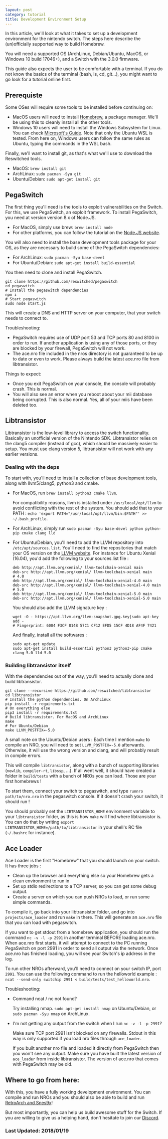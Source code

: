 ```yaml
---
layout: post
category: tutorial
title: Development Environment Setup
---
```


In this article, we'll look at what it takes to set up a development environment
for the nintendo switch. The steps here describe the (un)officially supported
way to build Homebrew.

You will need a supported OS (ArchLinux, Debian/Ubuntu, MacOS, or Windows 10
build 17046+), and a Switch with the 3.0.0 firmware.

This guide also expects the user to be comfortable with a terminal. If you do
not know the basics of the terminal (bash, ls, cd, git...), you might want to go
look for a tutorial online first.

## Prerequiste

Some OSes will require some tools to be installed before continuing on:

- MacOS users will need to install [Homebrew](https://brew.sh/), a package
  manager. We'll be using this to cleanly install all the other tools.
- Windows 10 users will need to install the Windows Subsystem for Linux. You can
  check [Microsoft's Guide](https://docs.microsoft.com/en-us/windows/wsl/install-win10).
  Note that only the Ubuntu WSL is tested. From here on, Windows users can
  follow the same rules as Ubuntu, typing the commands in the WSL bash.

Finally, we'll want to install git, as that's what we'll use to download the
Reswitched tools.

- MacOS: `brew install git`
- ArchLinux: `sudo pacman -Syu git`
- Ubuntu/Debian: `sudo apt-get install git`

## PegaSwitch

The first thing you'll need is the tools to exploit vulnerabilities on the
Switch. For this, we use PegaSwitch, an exploit framework. To install
PegaSwitch, you need at version version 8.x of Node.JS.

- For MacOS, simply use brew: `brew install node`
- For other platforms, you can follow the tutorial on the
  [Node.JS website](https://nodejs.org/en/download/package-manager/).

You will also need to install the base development tools package for your OS,
as they are necessary to build some of the PegaSwitch dependencies:

- For ArchLinux: `sudo pacman -Syu base-devel`
- For Ubuntu/Debian: `sudo apt-get install build-essential`

You then need to clone and install PegaSwitch.

```
git clone https://github.com/reswitched/pegaswitch
cd pegaswitch
# Install the pegaswitch dependencies
npm i
# Start pegaswitch
sudo node start.js 
```

This will create a DNS and HTTP server on your computer, that your switch needs
to connect to.

Troubleshooting:
- PegaSwitch requires use of UDP port 53 and TCP ports 80 and 8100 in order to run.
If another application is using any of those ports, or they are blocked by your 
firewall, PegaSwitch will not work. 
- The ace.nro file included in the nros directory is not guaranteed to be up to date
or even to work. Please always build the latest ace.nro file from libtransistor.

Things to expect:
- Once you exit PegaSwitch on your console, the console will probably crash. This
is normal.
- You will also see an error when you reboot about your mii database being corrupted.
This is also normal. Yes, all of your miis have been deleted too.

## Libtransistor

Libtransistor is the low-level library to access the switch functionality.
Basically an unofficial version of the Nintendo SDK. Libtransistor relies on
the clang5 compiler (instead of gcc), which should be massively easier to setup.
You must use clang version 5, libtransistor will not work with any earlier versions.

### Dealing with the deps

To start with, you'll need to install a collection of base development tools,
along with llvm5/clang5, python3 and cmake.

- For MacOS, run `brew install python3 cmake llvm`.

  For compatibility reasons, llvm is installed under `/usr/local/opt/llvm` to
  avoid conflicting with the rest of the system. You should add that to your PATH :
  `echo 'export PATH="/usr/local/opt/llvm/bin:$PATH"' >> ~/.bash_profile`.

- For ArchLinux, simply run `sudo pacman -Syu base-devel python python-pip cmake clang lld`

- For Ubuntu/Debian, you'll need to add the LLVM repository into
  `/etc/apt/sources.list`. You'll need to find the repositories that match your
  OS version on the [LLVM website](https://apt.llvm.org/). For instance for
  Ubuntu Xenial (16.04), you'd add the following to your sources.list file :

  ```
  deb http://apt.llvm.org/xenial/ llvm-toolchain-xenial main
  deb-src http://apt.llvm.org/xenial/ llvm-toolchain-xenial main
  # 4.0
  deb http://apt.llvm.org/xenial/ llvm-toolchain-xenial-4.0 main
  deb-src http://apt.llvm.org/xenial/ llvm-toolchain-xenial-4.0 main
  # 5.0
  deb http://apt.llvm.org/xenial/ llvm-toolchain-xenial-5.0 main
  deb-src http://apt.llvm.org/xenial/ llvm-toolchain-xenial-5.0 main
  ```

  You should also add the LLVM signature key :

  ```
  wget -O - https://apt.llvm.org/llvm-snapshot.gpg.key|sudo apt-key add -
  # Fingerprint: 6084 F3CF 814B 57C1 CF12 EFD5 15CF 4D18 AF4F 7421
  ```

  And finally, install all the softwares :

  ```
  sudo apt-get update
  sudo apt-get install build-essential python3 python3-pip cmake clang-5.0 lld-5.0
  ```

### Building libtransistor itself

With the dependencies out of the way, you'll need to actually clone and build
libtransistor.

```
git clone --recursive https://github.com/reswitched/libtransistor
cd libtransistor
# Install the python dependencies. On ArchLinux
pip install -r requirements.txt
# On everything else
pip3 install -r requirements.txt
# Build libtransistor. For MacOS and ArchLinux
make
# For Ubuntu/Debian
make LLVM_POSTFIX=-5.0
```

A small note on the Ubuntu/Debian users : Each time I mention `make` to compile
an NRO, you will need to set `LLVM_POSTFIX=-5.0` afterwards. Otherwise, it will
use the wrong version and clang, and will probably result in compile errors.

This will compile `libtransistor`, along with a bunch of supporting libraries
(`newlib`, `compiler-rt`, `libssp`, ...). If all went well, it should have
created a folder in `build/tests` with a bunch of NROs you can load. Those are
your first homebrews !

To start them, connect your switch to pegaswitch, and type
`runnro path/to/nro.nro` in the pegaswitch console. If it doesn't crash your
switch, it should run !

You should probably set the `LIBTRANSISTOR_HOME` environment variable to your
`libtransistor` folder, as this is how `make` will find where libtransistor is.
You can do that by writing `export LIBTRANSISTOR_HOME=/path/to/libtransistor` in
your shell's RC file (`~/.bashrc` for instance).

## Ace Loader

Ace Loader is the first "Homebrew" that you should launch on your switch. It
has three jobs : 

- Clean up the browser and everything else so your Homebrew gets a clean
environment to run in
- Set up stdio redirections to a TCP server, so you can get some debug output.
- Create a server on which you can push NROs to load, or run some simple
commands.

To compile it, go back into your libtransistor folder, and go into
`projects/ace_loader` and run `make` in there. This will generate an
`ace.nro` file that you can load with pegaswitch.

If you want to get stdout from a homebrew application, you should run the command
`nc -v -l -p 2991` in another terminal BEFORE loading ace.nro. When ace.nro first
starts, it will attempt to connect to the PC running PegaSwitch on port 2991 in 
order to send all output via the network. Once ace.nro has finished loading, you
will see your Switch's ip address in the log.

To run other NROs afterward, you'll need to connect on your switch IP, port
`2991`. You can use the following command to run the helloworld example :
`ncat --send-only switchip 2991 < build/tests/test_helloworld.nro`.

Troubleshooting:

- Command ncat / nc not found?

  Try installing nmap. 
  `sudo apt-get install nmap` on Ubuntu/Debian, or
  `sudo pacman -Syu nmap` on ArchLinux.

- I'm not getting any output from the switch when I run `nc -v -l -p 2991`?

  Make sure TCP port 2991 isn't blocked on any firewalls.
  Stdout in this way is only supported if you load nro files through `ace_loader`.

  If you built another nro file and loaded it directly from PegaSwitch then you
  won't see any output. Make sure you have built the latest version of
  `ace_loader` from inside libtransistor. The version of ace.nro that comes with
  PegaSwitch may be old.

## Where to go from here:

With this, you have a fully working development environment. You can compile and
run NROs and you should also be able to build and run 
[RetroArch and Snes9x](https://reswitchedweekly.github.io/Building-RetroArch/)!

But most importantly, you can help us build awesome stuff for the Switch. If you
are willing to give us a helping hand, don't hesitate to join our
[Discord](https://discordapp.com/invite/DThbZ7z).

### Last Updated: 2018/01/19
